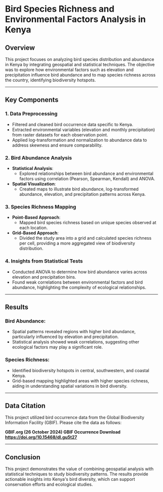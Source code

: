 # Bird Species Richness and Environmental Factors Analysis in Kenya

## Overview

This project focuses on analyzing bird species distribution and abundance in Kenya by integrating geospatial and statistical techniques. The objective was to explore how environmental factors such as elevation and precipitation influence bird abundance and to map species richness across the country, identifying biodiversity hotspots.

---

## Key Components

### 1. **Data Preprocessing**
   - Filtered and cleaned bird occurrence data specific to Kenya.
   - Extracted environmental variables (elevation and monthly precipitation) from raster datasets for each observation point.
   - Applied log-transformation and normalization to abundance data to address skewness and ensure comparability.

### 2. **Bird Abundance Analysis**
   - **Statistical Analysis**:
     - Explored relationships between bird abundance and environmental factors using correlation (Pearson, Spearman, Kendall) and ANOVA.
   - **Spatial Visualization**:
     - Created maps to illustrate bird abundance, log-transformed abundance, elevation, and precipitation patterns across Kenya.

### 3. **Species Richness Mapping**
   - **Point-Based Approach**:
     - Mapped bird species richness based on unique species observed at each location.
   - **Grid-Based Approach**:
     - Divided the study area into a grid and calculated species richness per cell, providing a more aggregated view of biodiversity distribution.

### 4. **Insights from Statistical Tests**
   - Conducted ANOVA to determine how bird abundance varies across elevation and precipitation bins.
   - Found weak correlations between environmental factors and bird abundance, highlighting the complexity of ecological relationships.

---

## Results

### Bird Abundance:
- Spatial patterns revealed regions with higher bird abundance, particularly influenced by elevation and precipitation.
- Statistical analysis showed weak correlations, suggesting other ecological factors may play a significant role.

### Species Richness:
- Identified biodiversity hotspots in central, southwestern, and coastal Kenya.
- Grid-based mapping highlighted areas with higher species richness, aiding in understanding spatial variations in bird diversity.

---

## Data Citation

This project utilized bird occurrence data from the Global Biodiversity Information Facility (GBIF). Please cite the data as follows:

**GBIF.org (26 October 2024) GBIF Occurrence Download https://doi.org/10.15468/dl.gu5t27**

---

## Conclusion

This project demonstrates the value of combining geospatial analysis with statistical techniques to study biodiversity patterns. The results provide actionable insights into Kenya's bird diversity, which can support conservation efforts and ecological studies.
